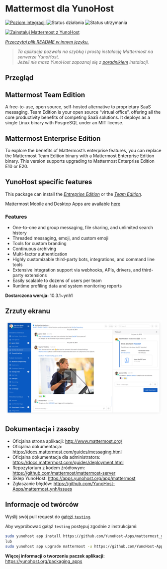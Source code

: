 <!--
To README zostało automatycznie wygenerowane przez <https://github.com/YunoHost/apps/tree/master/tools/readme_generator>
Nie powinno być ono edytowane ręcznie.
-->

# Mattermost dla YunoHost

[![Poziom integracji](https://apps.yunohost.org/badge/integration/mattermost)](https://ci-apps.yunohost.org/ci/apps/mattermost/)
![Status działania](https://apps.yunohost.org/badge/state/mattermost)
![Status utrzymania](https://apps.yunohost.org/badge/maintained/mattermost)

[![Zainstaluj Mattermost z YunoHost](https://install-app.yunohost.org/install-with-yunohost.svg)](https://install-app.yunohost.org/?app=mattermost)

*[Przeczytaj plik README w innym języku.](./ALL_README.md)*

> *Ta aplikacja pozwala na szybką i prostą instalację Mattermost na serwerze YunoHost.*  
> *Jeżeli nie masz YunoHost zapoznaj się z [poradnikiem](https://yunohost.org/install) instalacji.*

## Przegląd

## Mattermost Team Edition

A free-to-use, open source, self-hosted alternative to proprietary SaaS messaging. Team Edition is your open source “virtual office”, offering all the core productivity benefits of competing SaaS solutions. It deploys as a single Linux binary with PosgreSQL under an MIT license.

## Mattermost Enterprise Edition

To explore the benefits of Mattermost’s enterprise features, you can replace the Mattermost Team Edition binary with a Mattermost Enterprise Edition binary. This version supports upgrading to Mattermost Enterprise Edition E10 or E20.

## YunoHost specific features

This package can install the [*Entreprise Edition*](https://docs.mattermost.com/overview/product.html#mattermost-enterprise-edition) or the [*Team Edition*](https://docs.mattermost.com/overview/product.html#mattermost-team-edition).

Mattermost Mobile and Desktop Apps are available [here](https://mattermost.com/download/)

### Features

- One-to-one and group messaging, file sharing, and unlimited search history
- Threaded messaging, emoji, and custom emoji
- Tools for custom branding
- Continuous archiving
- Multi-factor authentication
- Highly customizable third-party bots, integrations, and command line tools
- Extensive integration support via webhooks, APIs, drivers, and third-party extensions
- Easily scalable to dozens of users per team
- Runtime profiling data and system monitoring reports


**Dostarczona wersja:** 10.3.1~ynh1

## Zrzuty ekranu

![Zrzut ekranu z Mattermost](./doc/screenshots/screenshot.png)

## Dokumentacja i zasoby

- Oficjalna strona aplikacji: <http://www.mattermost.org/>
- Oficjalna dokumentacja: <https://docs.mattermost.com/guides/messaging.html>
- Oficjalna dokumentacja dla administratora: <https://docs.mattermost.com/guides/deployment.html>
- Repozytorium z kodem źródłowym: <https://github.com/mattermost/mattermost-server>
- Sklep YunoHost: <https://apps.yunohost.org/app/mattermost>
- Zgłaszanie błędów: <https://github.com/YunoHost-Apps/mattermost_ynh/issues>

## Informacje od twórców

Wyślij swój pull request do [gałęzi `testing`](https://github.com/YunoHost-Apps/mattermost_ynh/tree/testing).

Aby wypróbować gałąź `testing` postępuj zgodnie z instrukcjami:

```bash
sudo yunohost app install https://github.com/YunoHost-Apps/mattermost_ynh/tree/testing --debug
lub
sudo yunohost app upgrade mattermost -u https://github.com/YunoHost-Apps/mattermost_ynh/tree/testing --debug
```

**Więcej informacji o tworzeniu paczek aplikacji:** <https://yunohost.org/packaging_apps>
